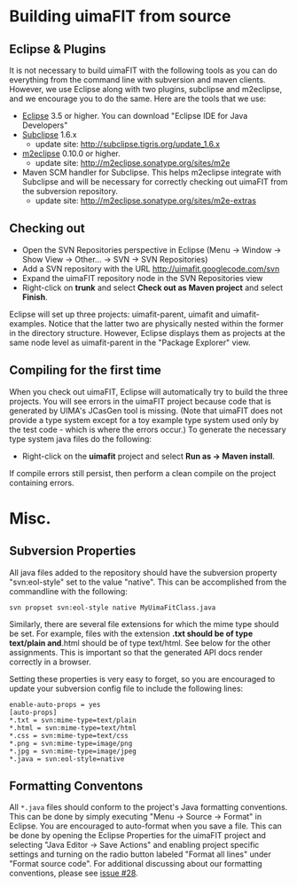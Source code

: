 

# Building uimaFIT from source #

## Eclipse & Plugins ##

It is not necessary to build uimaFIT with the following tools as you can do everything from the command line with subversion and maven clients.  However, we use Eclipse along with two plugins, subclipse and m2eclipse, and we encourage you to do the same.  Here are the tools that we use:

  * [Eclipse](http://eclipse.org/) 3.5 or higher.  You can download "Eclipse IDE for Java Developers"
  * [Subclipse](http://subclipse.tigris.org/) 1.6.x
    * update site: http://subclipse.tigris.org/update_1.6.x
  * [m2eclipse](http://m2eclipse.sonatype.org/) 0.10.0 or higher.
    * update site: http://m2eclipse.sonatype.org/sites/m2e
  * Maven SCM handler for Subclipse.  This helps m2eclipse integrate with Subclipse and will be necessary for correctly checking out uimaFIT from the subversion repository.
    * update site: http://m2eclipse.sonatype.org/sites/m2e-extras

## Checking out ##

  * Open the SVN Repositories perspective in Eclipse (Menu -> Window -> Show View -> Other... -> SVN -> SVN Repositories)
  * Add a SVN repository with the URL http://uimafit.googlecode.com/svn
  * Expand the uimaFIT repository node in the SVN Repositories view
  * Right-click on **trunk** and select **Check out as Maven project** and select **Finish**.

Eclipse will set up three projects: uimafit-parent, uimafit and uimafit-examples. Notice that the latter two are physically nested within the former in the directory structure.  However, Eclipse displays them as projects at the same node level as uimafit-parent in the "Package Explorer" view.

## Compiling for the first time ##

When you check out uimaFIT, Eclipse will automatically try to build the three projects.  You will see errors in the uimaFIT project because code that is generated by UIMA's JCasGen tool is missing.  (Note that uimaFIT does not provide a type system except for a toy example type system used only by the test code - which is where the errors occur.)  To generate the necessary type system java files do the following:

  * Right-click on the **uimafit** project and select **Run as -> Maven install**.

If compile errors still persist, then perform a clean compile on the project containing errors.

# Misc. #

## Subversion Properties ##
All java files added to the repository should have the subversion property "svn:eol-style" set to the value "native".  This can be accomplished from the commandline with the following:

```
svn propset svn:eol-style native MyUimaFitClass.java
```

Similarly, there are several file extensions for which the mime type should be set.  For example, files with the extension **.txt should be of type text/plain and**.html should be of type text/html.  See below for the other assignments.  This is important so that the generated API docs render correctly in a browser.

Setting these properties is very easy to forget, so you are encouraged to update your subversion config file to include the following lines:

```
enable-auto-props = yes
[auto-props]
*.txt = svn:mime-type=text/plain
*.html = svn:mime-type=text/html
*.css = svn:mime-type=text/css
*.png = svn:mime-type=image/png
*.jpg = svn:mime-type=image/jpeg
*.java = svn:eol-style=native
```

## Formatting Conventons ##

All `*.java` files should conform to the project's Java formatting conventions.  This can be done by simply executing "Menu -> Source -> Format" in Eclipse.  You are encouraged to auto-format when you save a file.  This can be done by opening the Eclipse Properties for the uimaFIT project and selecting "Java Editor -> Save Actions" and enabling project specific settings and turning on the radio button labeled "Format all lines" under "Format source code".  For additional discussing about our formatting conventions, please see [issue #28](https://code.google.com/p/uimafit/issues/detail?id=#28).